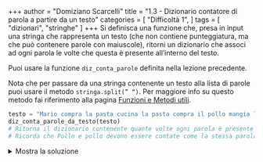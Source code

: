 +++
author = "Domiziano Scarcelli"
title = "1.3 - Dizionario contatore di parola a partire da un testo"
categories = [
    "Difficoltà 1",
]
tags = [
    "dizionari",
    "stringhe"
]
+++
Si definisca una funzione che, presa in input una stringa che rappresenta un testo (che non contiene punteggiatura, ma che può contenere parole con maiuscole), ritorni un dizionario che associ ad ogni parola le volte che questa è presente all’interno del testo.

Puoi usare la funzione `diz_conta_parole` definita nella lezione precedente.

Nota che per passare da una stringa contenente un testo alla lista di parole puoi usare il metodo `stringa.split(” “)`. Per maggiore info su questo metodo fai riferimento alla pagina [Funzioni e Metodi utili](https://www.notion.so/Funzioni-e-Metodi-utili-239c8c5f760d4d95aa9e0f636a94a6cb?pvs=21). 

```python
testo = "Mario compra la pasta cucina la pasta compra il pollo mangia la Pasta col Pollo"
diz_conta_parole_da_testo(testo)
# Ritorna il dizionario contenente quante volte ogni parola è presente all'interno del testo,
# Ricorda che Pollo e pollo devono essere contate come la stessa parola. 
```

<details>
<summary>Mostra la soluzione</summary>
> TODO: Da inserire

</details>
